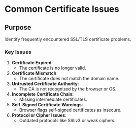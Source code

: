 # Common Certificate Issues

## Purpose
Identify frequently encountered SSL/TLS certificate problems.

### Key Issues
1. **Certificate Expired**:
   - The certificate is no longer valid.
2. **Certificate Mismatch**:
   - The certificate does not match the domain name.
3. **Untrusted Certificate Authority**:
   - The CA is not recognized by the browser or OS.
4. **Incomplete Certificate Chain**:
   - Missing intermediate certificates.
5. **Self-Signed Certificate Warnings**:
   - Browser flags self-signed certificates as insecure.
6. **Protocol or Cipher Issues**:
   - Outdated protocols like SSLv3 or weak ciphers.

